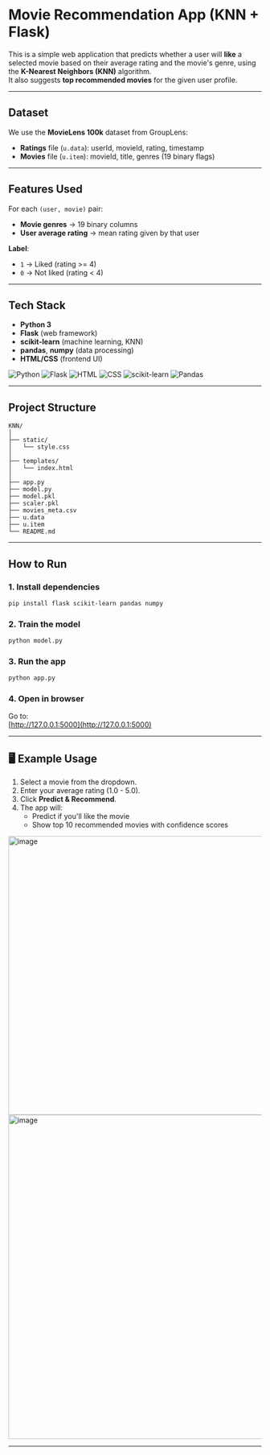 # Movie Recommendation App (KNN + Flask)

This is a simple web application that predicts whether a user will **like** a selected movie based on their average rating and the movie's genre, using the **K-Nearest Neighbors (KNN)** algorithm.  
It also suggests **top recommended movies** for the given user profile.

---

## Dataset

We use the **MovieLens 100k** dataset from GroupLens:
- **Ratings** file (`u.data`): userId, movieId, rating, timestamp  
- **Movies** file (`u.item`): movieId, title, genres (19 binary flags)

---

## Features Used
For each `(user, movie)` pair:
- **Movie genres** → 19 binary columns
- **User average rating** → mean rating given by that user

**Label**:  
- `1` → Liked (rating >= 4)  
- `0` → Not liked (rating < 4)

---

## Tech Stack

- **Python 3**
- **Flask** (web framework)
- **scikit-learn** (machine learning, KNN)
- **pandas**, **numpy** (data processing)
- **HTML/CSS** (frontend UI)

![Python](https://img.shields.io/badge/Python-3776AB?style=for-the-badge&logo=python&logoColor=white)
![Flask](https://img.shields.io/badge/Flask-000000?style=for-the-badge&logo=flask&logoColor=white)
![HTML](https://img.shields.io/badge/HTML5-E34F26?style=for-the-badge&logo=html5&logoColor=white)
![CSS](https://img.shields.io/badge/CSS3-1572B6?style=for-the-badge&logo=css3&logoColor=white)
![scikit-learn](https://img.shields.io/badge/scikit--learn-F7931E?style=for-the-badge&logo=scikit-learn&logoColor=white)
![Pandas](https://img.shields.io/badge/Pandas-150458?style=for-the-badge&logo=pandas&logoColor=white)

---

## Project Structure

```
KNN/
│
├── static/
│   └── style.css        
│
├── templates/
│   └── index.html       
│
├── app.py              
├── model.py              
├── model.pkl             
├── scaler.pkl              
├── movies_meta.csv     
├── u.data            
├── u.item               
└── README.md               
```

---

## How to Run

### 1. Install dependencies
```bash
pip install flask scikit-learn pandas numpy
```

### 2. Train the model
```bash
python model.py
```

### 3. Run the app
```bash
python app.py
```

### 4. Open in browser
Go to:  
[http://127.0.0.1:5000](http://127.0.0.1:5000)

---

## 🖥 Example Usage

1. Select a movie from the dropdown.  
2. Enter your average rating (1.0 - 5.0).  
3. Click **Predict & Recommend**.  
4. The app will:
   - Predict if you'll like the movie
   - Show top 10 recommended movies with confidence scores

<img width="916" height="554" alt="image" src="https://github.com/user-attachments/assets/4951054b-f96b-4424-a480-d76f5b1878d7" />

<img width="916" height="644" alt="image" src="https://github.com/user-attachments/assets/c9d8aa26-88af-4afd-b96b-2cf7c1880ae2" />

---
